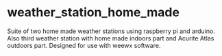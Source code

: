 # weather_station_home_made
Suite of two home made weather stations using raspberry pi and arduino.  Also third weather station with home made indoors part and Acurite Atlas outdoors part.  Designed for use with weewx software.

